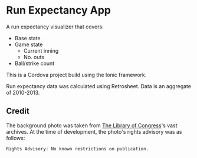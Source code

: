 # Run Expectancy App

A run expectancy visualizer that covers:

- Base state
- Game state
    - Current inning
    - No. outs
- Ball/strike count

This is a Cordova project build using the Ionic framework.

Run expectancy data was calculated using Retrosheet.
Data is an aggregate of 2010-2013.

## Credit

The background photo was taken from
[The Library of Congress](http://www.loc.gov/pictures/collection/hec/item/hec2013003132/)'s
vast archives. At the time of development,
the photo's rights advisory was as follows:

`Rights Advisory: No known restrictions on publication.`
